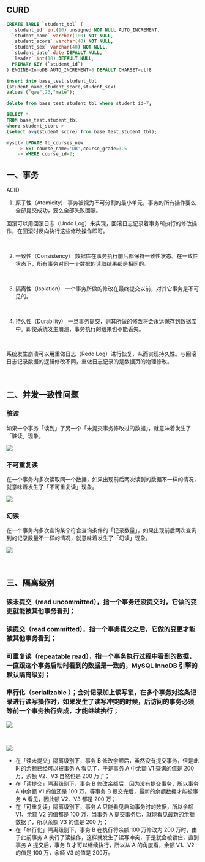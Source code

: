 ## CURD

```sql
CREATE TABLE `student_tbl` (
  `student_id` int(10) unsigned NOT NULL AUTO_INCREMENT,
  `student_name` varchar(100) NOT NULL,
  `student_score` varchar(40) NOT NULL,
  `student_sex` varchar(40) NOT NULL,
  `student_date` date DEFAULT NULL,
  `leader` int(10) DEFAULT NULL,
  PRIMARY KEY (`student_id`)
) ENGINE=InnoDB AUTO_INCREMENT=8 DEFAULT CHARSET=utf8
```

```sql
insert into base_test.student_tbl 
(student_name,student_score,student_sex) 
values ("qwe",23,"male");
```

```sql
delete from base_test.student_tbl where student_id=7;
```

```sql
SELECT * 
FROM base_test.student_tbl 
where student_score > 
(select avg(student_score) from base_test.student_tbl);
```

```sql
mysql> UPDATE tb_courses_new
    -> SET course_name='DB',course_grade=3.5
    -> WHERE course_id=2;
```

## 一、事务

ACID

1. 原子性（Atomicity）
事务被视为不可分割的最小单元，事务的所有操作要么全部提交成功，要么全部失败回滚。

回滚可以用回滚日志（Undo Log）来实现，回滚日志记录着事务所执行的修改操作，在回滚时反向执行这些修改操作即可。

<br/>

2. 一致性（Consistency）
数据库在事务执行前后都保持一致性状态。在一致性状态下，所有事务对同一个数据的读取结果都是相同的。
   
   <br/>
3. 隔离性（Isolation）
一个事务所做的修改在最终提交以前，对其它事务是不可见的。
   
   <br/>
4. 持久性（Durability）
一旦事务提交，则其所做的修改将会永远保存到数据库中。即使系统发生崩溃，事务执行的结果也不能丢失。
   
   <br/>

系统发生崩溃可以用重做日志（Redo Log）进行恢复，从而实现持久性。与回滚日志记录数据的逻辑修改不同，重做日志记录的是数据页的物理修改。

<br/>

## 二、并发一致性问题

### 脏读

如果一个事务「读到」了另一个「未提交事务修改过的数据」，就意味着发生了「脏读」现象。

![](https://img-blog.csdnimg.cn/img_convert/10b513008ea35ee880c592a88adcb12f.png)

### 不可重复读

在一个事务内多次读取同一个数据，如果出现前后两次读到的数据不一样的情况，就意味着发生了「不可重复读」现象。

![](https://img-blog.csdnimg.cn/img_convert/f5b4f8f0c0adcf044b34c1f300a95abf.png)

### 幻读

在一个事务内多次查询某个符合查询条件的「记录数量」，如果出现前后两次查询到的记录数量不一样的情况，就意味着发生了「幻读」现象。

![](https://img-blog.csdnimg.cn/img_convert/d19a1019dc35dfe8cfe7fbff8cd97e31.png)

<br/>

## 三、隔离级别

### 读未提交（read uncommitted），指一个事务还没提交时，它做的变更就能被其他事务看到；

### 读提交（read committed），指一个事务提交之后，它做的变更才能被其他事务看到；

### 可重复读（repeatable read），指一个事务执行过程中看到的数据，一直跟这个事务启动时看到的数据是一致的，MySQL InnoDB 引擎的默认隔离级别；

### 串行化（serializable ）；会对记录加上读写锁，在多个事务对这条记录进行读写操作时，如果发生了读写冲突的时候，后访问的事务必须等前一个事务执行完成，才能继续执行； 

![](https://img-blog.csdnimg.cn/img_convert/4e98ea2e60923b969790898565b4d643.png)

<br/>

![](https://img-blog.csdnimg.cn/img_convert/d5de450e901ed926d0b5278c8b65b9fe.png)

- 在「读未提交」隔离级别下，事务 B 修改余额后，虽然没有提交事务，但是此时的余额已经可以被事务 A 看见了，于是事务 A 中余额 V1 查询的值是 200 万，余额 V2、V3 自然也是 200 万了；
- 在「读提交」隔离级别下，事务 B 修改余额后，因为没有提交事务，所以事务 A 中余额 V1 的值还是 100 万，等事务 B 提交完后，最新的余额数据才能被事务 A 看见，因此额 V2、V3 都是 200 万；
- 在「可重复读」隔离级别下，事务 A 只能看见启动事务时的数据，所以余额 V1、余额 V2 的值都是 100 万，当事务 A 提交事务后，就能看见最新的余额数据了，所以余额 V3 的值是 200 万；
- 在「串行化」隔离级别下，事务 B 在执行将余额 100 万修改为 200 万时，由于此前事务 A 执行了读操作，这样就发生了读写冲突，于是就会被锁住，直到事务 A 提交后，事务 B 才可以继续执行，所以从 A 的角度看，余额 V1、V2 的值是 100 万，余额 V3 的值是 200万。
